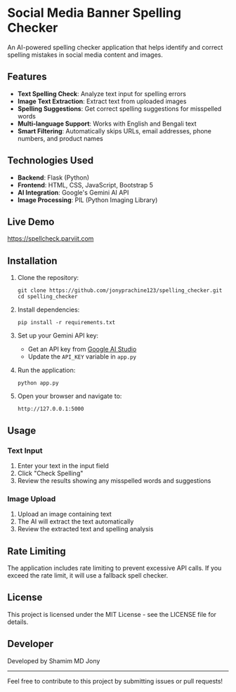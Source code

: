 # Social Media Banner Spelling Checker

An AI-powered spelling checker application that helps identify and correct spelling mistakes in social media content and images.

## Features

- **Text Spelling Check**: Analyze text input for spelling errors
- **Image Text Extraction**: Extract text from uploaded images
- **Spelling Suggestions**: Get correct spelling suggestions for misspelled words
- **Multi-language Support**: Works with English and Bengali text
- **Smart Filtering**: Automatically skips URLs, email addresses, phone numbers, and product names

## Technologies Used

- **Backend**: Flask (Python)
- **Frontend**: HTML, CSS, JavaScript, Bootstrap 5
- **AI Integration**: Google's Gemini AI API
- **Image Processing**: PIL (Python Imaging Library)

## Live Demo
https://spellcheck.parviit.com

## Installation

1. Clone the repository:
   ```
   git clone https://github.com/jonyprachine123/spelling_checker.git
   cd spelling_checker
   ```

2. Install dependencies:
   ```
   pip install -r requirements.txt
   ```

3. Set up your Gemini API key:
   - Get an API key from [Google AI Studio](https://ai.google.dev/)
   - Update the `API_KEY` variable in `app.py`

4. Run the application:
   ```
   python app.py
   ```

5. Open your browser and navigate to:
   ```
   http://127.0.0.1:5000
   ```

## Usage

### Text Input
1. Enter your text in the input field
2. Click "Check Spelling"
3. Review the results showing any misspelled words and suggestions

### Image Upload
1. Upload an image containing text
2. The AI will extract the text automatically
3. Review the extracted text and spelling analysis

## Rate Limiting

The application includes rate limiting to prevent excessive API calls. If you exceed the rate limit, it will use a fallback spell checker.

## License

This project is licensed under the MIT License - see the LICENSE file for details.

## Developer

Developed by Shamim MD Jony

---

Feel free to contribute to this project by submitting issues or pull requests!
